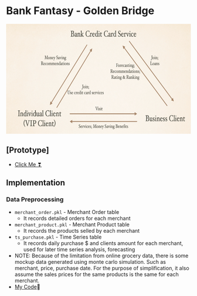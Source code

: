 # Bank Fantasy - Golden Bridge

<p align="center">
<img src="https://github.com/hanhanwu/Hanhan_Break_the_Limits/blob/master/Bank_Fantasy/Golden_Bridge/imgs/golden_triangle.png" width="600" height="300" />
</p>

## [Prototype]
* [Click Me ❣][1]

## Implementation
### Data Preprocessing
* `merchant_order.pkl` - Merchant Order table
  * It records detailed orders for each merchant
* `merchant_product.pkl` - Merchant Product table
  * It records the products selled by each merchant
* `ts_purchase.pkl` - Time Series table
  * It records daily purchase $ and clients amount for each merchant, used for later time series analysis, forecasting
* NOTE: Because of the limitation from online grocery data, there is some mockup data generated using monte carlo simulation. Such as merchant, price, purchase date. For the purpose of simplification, it also assume the sales prices for the same products is the same for each merchant.
* [My Code][2]💖

[1]:https://github.com/hanhanwu/Hanhan_Break_the_Limits/blob/master/Bank_Fantasy/Golden_Bridge/prototype.pdf
[2]:https://github.com/hanhanwu/Hanhan_Break_the_Limits/blob/master/Bank_Fantasy/Golden_Bridge/data_preprocessing.ipynb
